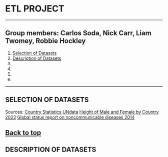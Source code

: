 # ETL PROJECT
---
Group members: Carlos Soda, Nick Carr, Liam Twomey, Robbie Hockley
---
1. [Selection of Datasets](#selection-of-datasets)
2. [Description of Datasets](#description-of-datasets)
3.
4.
5.
6.
---
## SELECTION OF DATASETS

Sources: 
[Country Statistics UNdata](https://www.kaggle.com/datasets/sudalairajkumar/undata-country-profiles)
[Height of Male and Female by Country 2022](https://www.kaggle.com/datasets/majyhain/height-of-male-and-female-by-country-2022)
[Global status report on noncommunicable diseases 2014](https://www.who.int/publications/i/item/9789241564854)

[Back to top](#etl-project)
---
## DESCRIPTION OF DATASETS


